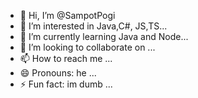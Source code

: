 - 👋 Hi, I’m @SampotPogi
- 👀 I’m interested in Java,C#, JS,TS...
- 🌱 I’m currently learning Java and Node...
- 💞️ I’m looking to collaborate on ...
- 📫 How to reach me ...
- 😄 Pronouns: he ...
- ⚡ Fun fact: im dumb ...

<!---
SampotOverload/SampotOverload is a ✨ special ✨ repository because its `README.md` (this file) appears on your GitHub profile.
You can click the Preview link to take a look at your changes.
--->

